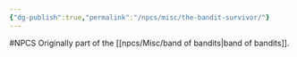 ```yaml
---
{"dg-publish":true,"permalink":"/npcs/misc/the-bandit-survivor/"}
---
```


#NPCS 
Originally part of the [[npcs/Misc/band of bandits\|band of bandits]].